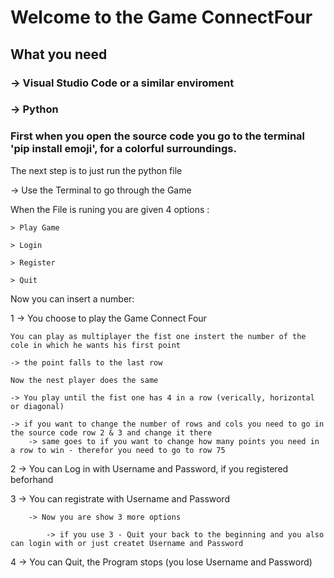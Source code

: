 # Welcome to the Game ConnectFour

## What you need

### -> Visual Studio Code or a similar enviroment
### -> Python

### First when you open the source code you go to the terminal 'pip install emoji', for a colorful surroundings.

The next step is to just run the python file

-> Use the Terminal to go through the Game 

When the File is runing you are given 4 options :

    > Play Game

    > Login 

    > Register

    > Quit

Now you can insert a number:

1 -> You choose to play the Game Connect Four 

    You can play as multiplayer the fist one instert the number of the cole in which he wants his first point

    -> the point falls to the last row

    Now the nest player does the same 

    -> You play until the fist one has 4 in a row (verically, horizontal or diagonal)

    -> if you want to change the number of rows and cols you need to go in the source code row 2 & 3 and change it there
        -> same goes to if you want to change how many points you need in a row to win - therefor you need to go to row 75


2 -> You can Log in with Username and Password, if you registered beforhand

3 -> You can registrate with Username and Password

        -> Now you are show 3 more options 
        
            -> if you use 3 - Quit your back to the beginning and you also can login with or just createt Username and Password
            
4 -> You can Quit, the Program stops (you lose Username and Password)

